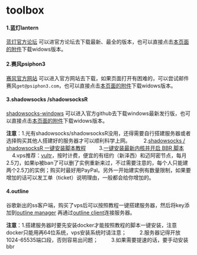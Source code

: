 # toolbox

#### 1.蓝灯lantern
[蓝灯官方论坛](https://github.com/getlantern/forum)
可以进官方论坛去下载最新、最全的版本，也可以直接点击[本页面的附件](https://github.com/lawtribes/toolbox/raw/master/%E8%93%9D%E7%81%AFlantern/lantern-installer.exe)下载widows版本。

#### 2.赛风psiphon3
[赛风官方网站](https://psiphon3.com/zh/index.html) 可以进入官方网站去下载，如果页面打开有困难的，可以尝试邮件赛风`get@psiphon3.com`，也可以直接点击[本页面的附件](https://github.com/lawtribes/toolbox/raw/master/%E8%B5%9B%E9%A3%8Epsiphon3/psiphon3.exe)下载widows版本。

#### 3.shadowsocks /shadowsocksR
[shadowsocks-windows](https://github.com/shadowsocks/shadowsocks-windows/releases) 可以进入官方github去下载windows最新发行版，也可以直接点击[本页面的附件](https://github.com/lawtribes/toolbox/raw/master/shadowsocks/Shadowsocks-4.0.6.zip)下载widows版本。

**注意**：1.光有shadowsocks/shadowsocksR没用，还得需要自行搭建服务器或者选择购买其他人搭建好的服务器才可以顺利科学上网。
          2.[shadowsocks / shadowsocksR 一键安装脚本教程](https://teddysun.com/486.html)
          3.[一键安装最新内核并开启 BBR 脚本](https://teddysun.com/489.html)
          4.vps推荐：[vultr](https://www.vultr.com/?ref=7343533)，按时计费，便宜的有纽约（新泽西）和迈阿密节点，每月2.5刀，如果ip被ban了可以删了实例重新来过，不过需要注意的，每个人只能建两个2.5刀的实例；购买时最好用PayPal。另外一开始建实例有数量限制，如果要增加的话可以发工单（ticket）说明理由，一般都会给你增加的。


#### 4.outline
谷歌新出的ss客户端，购买了vps后可以按照教程一键搭建服务器，然后将key添加到[outline manager](https://github.com/Jigsaw-Code/outline-releases/raw/master/manager/Outline-Manager.exe) 再通过[outline client](https://github.com/Jigsaw-Code/outline-releases/raw/master/client/Outline-Client.exe)连接服务器。

**注意**：1.搭建服务器时要先安装docker才能按照教程的脚本一键安装，注意docker只能用再64位系统，vps安装系统时请注意；
          2.服务器记得开放1024-65535端口段，否则容易出问题；
          3.如果需要提速的话，要手动安装bbr


